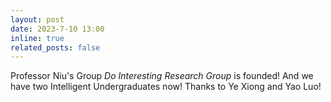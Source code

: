 ```yaml
---
layout: post
date: 2023-7-10 13:00
inline: true
related_posts: false
---
```


Professor Niu's Group *Do Interesting Research Group* is founded! And we have two Intelligent Undergraduates now! Thanks to Ye Xiong and Yao Luo!
